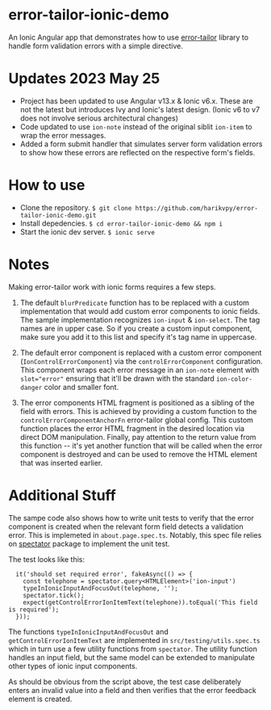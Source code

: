 # error-tailor-ionic-demo
An Ionic Angular app that demonstrates how to use [error-tailor](https://github.com/ngneat/error-tailor) library to handle form validation errors with a simple directive.

# Updates 2023 May 25
- Project has been updated to use Angular v13.x & Ionic v6.x. These are not the latest
  but introduces Ivy and Ionic's latest design. (Ionic v6 to v7 does not involve 
  serious architectural changes)
- Code updated to use `ion-note` instead of the original siblit `ion-item` to wrap
  the error messages.
- Added a form submit handler that simulates server form validation errors to show
  how these errors are reflected on the respective form's fields.

# How to use
- Clone the repository. `$ git clone https://github.com/harikvpy/error-tailor-ionic-demo.git`
- Install depedencies. `$ cd error-tailor-ionic-demo && npm i`
- Start the ionic dev server. `$ ionic serve`

# Notes
Making error-tailor work with ionic forms requires a few steps.

1. The default `blurPredicate` function has to be replaced with a custom implementation that would add custom error
   components to ionic fields. The sample implementation recognizes `ion-input` & `ion-select`. The tag names are
   in upper case. So if you create a custom input component, make sure you add it to this list and specify it's
   tag name in uppercase.

2. The default error component is replaced with a custom error component (`IonControlErrorComponent`) via the
   `controlErrorComponent` configuration. This component wraps each error message in an `ion-note` element
   with `slot="error"` ensuring that it'll be drawn with the standard `ion-color-danger` color and smaller font.

3. The error components HTML fragment is positioned as a sibling of the field with errors. This is achieved by
   providing a custom function to the `controlErrorComponentAnchorFn` error-tailor global config. This custom
   function places the error HTML fragment in the desired location via direct DOM manipulation. Finally, pay
   attention to the return value from this function -- it's yet another function that will be called when the
   error component is destroyed and can be used to remove the HTML element that was inserted earlier.

# Additional Stuff
The sampe code also shows how to write unit tests to verify that the error component is created when the relevant
form field detects a validation error. This is implemeted in `about.page.spec.ts`. Notably, this spec file relies
on [spectator](https://github.com/ngneat/spectator) package to implement the unit test.

The test looks like this:

```
  it('should set required error', fakeAsync(() => {
    const telephone = spectator.query<HTMLElement>('ion-input')
    typeInIonicInputAndFocusOut(telephone, '');
    spectator.tick();
    expect(getControlErrorIonItemText(telephone)).toEqual('This field is required');
  }));
```

The functions `typeInIonicInputAndFocusOut` and `getControlErrorIonItemText` are implemented in 
`src/testing/utils.spec.ts` which in turn use a few utility functions from `spectator`. The utility function
handles an input field, but the same model can be extended to manipulate other types of ionic input components.

As should be obvious from the script above, the test case deliberately enters an invalid value into a
field and then verifies that the error feedback element is created.

